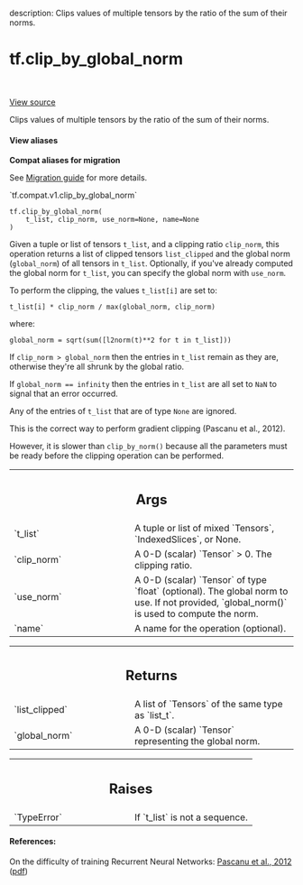 description: Clips values of multiple tensors by the ratio of the sum of their norms.

<div itemscope itemtype="http://developers.google.com/ReferenceObject">
<meta itemprop="name" content="tf.clip_by_global_norm" />
<meta itemprop="path" content="Stable" />
</div>

# tf.clip_by_global_norm

<!-- Insert buttons and diff -->

<table class="tfo-notebook-buttons tfo-api nocontent" align="left">

</table>

<a target="_blank" class="external" href="/code/stable/tensorflow/python/ops/clip_ops.py">View source</a>



Clips values of multiple tensors by the ratio of the sum of their norms.

<section class="expandable">
  <h4 class="showalways">View aliases</h4>
  <p>
<b>Compat aliases for migration</b>
<p>See
<a href="https://www.tensorflow.org/guide/migrate">Migration guide</a> for
more details.</p>
<p>`tf.compat.v1.clip_by_global_norm`</p>
</p>
</section>

<pre class="devsite-click-to-copy prettyprint lang-py tfo-signature-link">
<code>tf.clip_by_global_norm(
    t_list, clip_norm, use_norm=None, name=None
)
</code></pre>



<!-- Placeholder for "Used in" -->

Given a tuple or list of tensors `t_list`, and a clipping ratio `clip_norm`,
this operation returns a list of clipped tensors `list_clipped`
and the global norm (`global_norm`) of all tensors in `t_list`. Optionally,
if you've already computed the global norm for `t_list`, you can specify
the global norm with `use_norm`.

To perform the clipping, the values `t_list[i]` are set to:

    t_list[i] * clip_norm / max(global_norm, clip_norm)

where:

    global_norm = sqrt(sum([l2norm(t)**2 for t in t_list]))

If `clip_norm > global_norm` then the entries in `t_list` remain as they are,
otherwise they're all shrunk by the global ratio.

If `global_norm == infinity` then the entries in `t_list` are all set to `NaN`
to signal that an error occurred.

Any of the entries of `t_list` that are of type `None` are ignored.

This is the correct way to perform gradient clipping (Pascanu et al., 2012).

However, it is slower than `clip_by_norm()` because all the parameters must be
ready before the clipping operation can be performed.

<!-- Tabular view -->
 <table class="responsive fixed orange">
<colgroup><col width="214px"><col></colgroup>
<tr><th colspan="2"><h2 class="add-link">Args</h2></th></tr>

<tr>
<td>
`t_list`
</td>
<td>
A tuple or list of mixed `Tensors`, `IndexedSlices`, or None.
</td>
</tr><tr>
<td>
`clip_norm`
</td>
<td>
A 0-D (scalar) `Tensor` > 0. The clipping ratio.
</td>
</tr><tr>
<td>
`use_norm`
</td>
<td>
A 0-D (scalar) `Tensor` of type `float` (optional). The global
norm to use. If not provided, `global_norm()` is used to compute the norm.
</td>
</tr><tr>
<td>
`name`
</td>
<td>
A name for the operation (optional).
</td>
</tr>
</table>



<!-- Tabular view -->
 <table class="responsive fixed orange">
<colgroup><col width="214px"><col></colgroup>
<tr><th colspan="2"><h2 class="add-link">Returns</h2></th></tr>

<tr>
<td>
`list_clipped`
</td>
<td>
A list of `Tensors` of the same type as `list_t`.
</td>
</tr><tr>
<td>
`global_norm`
</td>
<td>
A 0-D (scalar) `Tensor` representing the global norm.
</td>
</tr>
</table>



<!-- Tabular view -->
 <table class="responsive fixed orange">
<colgroup><col width="214px"><col></colgroup>
<tr><th colspan="2"><h2 class="add-link">Raises</h2></th></tr>

<tr>
<td>
`TypeError`
</td>
<td>
If `t_list` is not a sequence.
</td>
</tr>
</table>



#### References:

On the difficulty of training Recurrent Neural Networks:
  [Pascanu et al., 2012](http://proceedings.mlr.press/v28/pascanu13.html)
  ([pdf](http://proceedings.mlr.press/v28/pascanu13.pdf))
